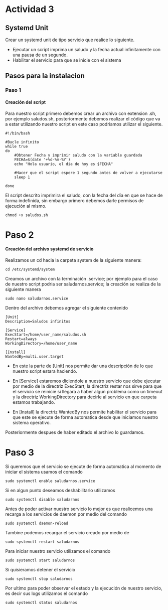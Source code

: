 # Actividad 3
## Systemd Unit

Crear un systemd unit de tipo servicio que realice lo siguiente.

- Ejecutar un script imprima un saludo y la fecha actual infinitamente con una pausa de un segundo.
- Habilitar el servicio para que se inicie con el sistema 

## Pasos para la instalacion

### Paso 1
#### Creación del script 
Para nuestro script primero debemos crear un archivo con extension .sh, por ejemplo saludos.sh, posteriormente debemos realizar el código que va a estar utilizando nuestro script en este caso podriamos utilizar el siguiente.

```
#!/bin/bash

#Bucle infinito
while true
do
    #Obtener Fecha y imprimir saludo con la variable guardada
    FECHA=$(date '+%d-%m-%Y')
    echo "Hola usuario, el dia de hoy es $FECHA"

    #Hacer que el script espere 1 segundo antes de volver a ejecutarse 
    sleep 1

done
```
El script descrito imprimira el saludo, con la fecha del día en que se hace de forma indefinida, sin embargo primero debemos darle permisos de ejecución al mismo.

```
chmod +x saludos.sh
```
# Paso 2
#### Creación del archivo systemd de servicio

Realizamos un cd hacia la carpeta system de la siguiente manera:
```
cd /etc/systemd/system
```

Creamos un archivo con la terminación .service; por ejemplo para el caso de nuestro script podria ser saludarnos.service; la creación se realiza de la siguiente manera 
```
sudo nano saludarnos.service
```

Dentro del archivo debemos agregar el siguiente contenido
```
[Unit]
Description=Saludos infinitos

[Service]
ExecStart=/home/user_name/saludos.sh
Restart=always
WorkingDirectory=/home/user_name

[Install]
WantedBy=multi.user.target
```
- En este la parte de [Unit] nos permite dar una descripción de lo que nuestro script estara haciendo.

- En [Service] estaremos diciendole a nuestro servicio que debe ejecutar por medio de la directriz ExecStart; la directriz restar nos sirve para que el servicio se reinicie si llegara a haber algun problema como un timeout y la directriz WorkingDirectory para decirle al servicio en que carpeta estamos trabajando.

- En [Install] la directriz WantedBy nos permite habilitar el servicio para que este se ejecute de forma automatica desde que iniciamos nuestro sistema operativo.

Posteriormente despues de haber editado el archivo lo guardamos.

# Paso 3

Si queremos que el servicio se ejecute de forma automatica al momento de iniciar el sistema usamos el comando

```
sudo systemctl enable saludarnos.service
```

Si en algun punto deseamos deshabilitarlo utilizamos

```
sudo systemctl disable saludarnos
```

Antes de poder activar nuestro servicio lo mejor es que realicemos una recarga a los servicios de daemon por medio del comando

```
sudo systemctl daemon-reload
```

Tambine podemos recargar el servicio creado por medio de

```
sudo systemctl restart saludarnos
```

Para iniciar nuestro servicio utilizamos el comando

```
sudo systemctl start saludarnos
```

Si quisieramos detener el servicio 

```
sudo systemctl stop saludarnos
```

Por ultimo para poder observar el estado y la ejecución de nuestro servicio, es decir sus logs utilizamos el comando

```
sudo systemctl status saludarnos
```

